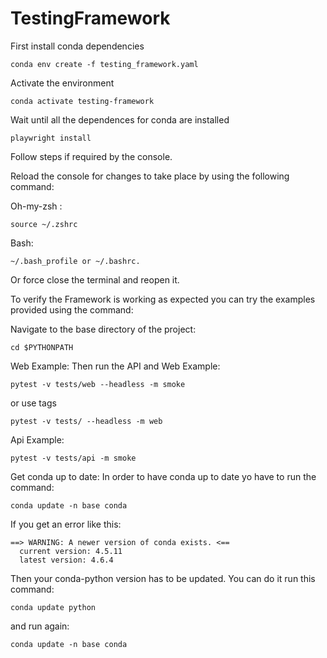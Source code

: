 # TestingFramework

First install conda dependencies

```
conda env create -f testing_framework.yaml
```

Activate the environment

```
conda activate testing-framework
```

Wait until all the dependences for conda are installed

```
playwright install
```

Follow steps if required by the console.

Reload the console for changes to take place by using the following command:

Oh-my-zsh : 
```
source ~/.zshrc
```

Bash:
```
~/.bash_profile or ~/.bashrc.
```

Or force close the terminal and reopen it.

To verify the Framework is working as expected you can try the examples provided
using the command:

Navigate to the base directory of the project:

```
cd $PYTHONPATH
```

Web Example:
Then run the API and Web Example:
```
pytest -v tests/web --headless -m smoke
```
or use tags

```
pytest -v tests/ --headless -m web
```

Api Example:
```
pytest -v tests/api -m smoke
```


Get conda up to date:
In order to have conda up to date yo have to run the command:
```
conda update -n base conda
```

If you get an error like this:
``` 
==> WARNING: A newer version of conda exists. <==
  current version: 4.5.11
  latest version: 4.6.4
```

Then your conda-python version has to be updated. You can do it run this command:
```
conda update python
```
and run again:
```
conda update -n base conda
```
